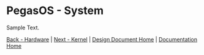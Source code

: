 # PegasOS - System

Sample Text.

[Back - Hardware](4_HARDWARE.md) | [Next - Kernel](6_KERNEL.md) | 
[Design Document Home](DESIGN_DOCUMENT.md) | [Documentation Home](../README.md)